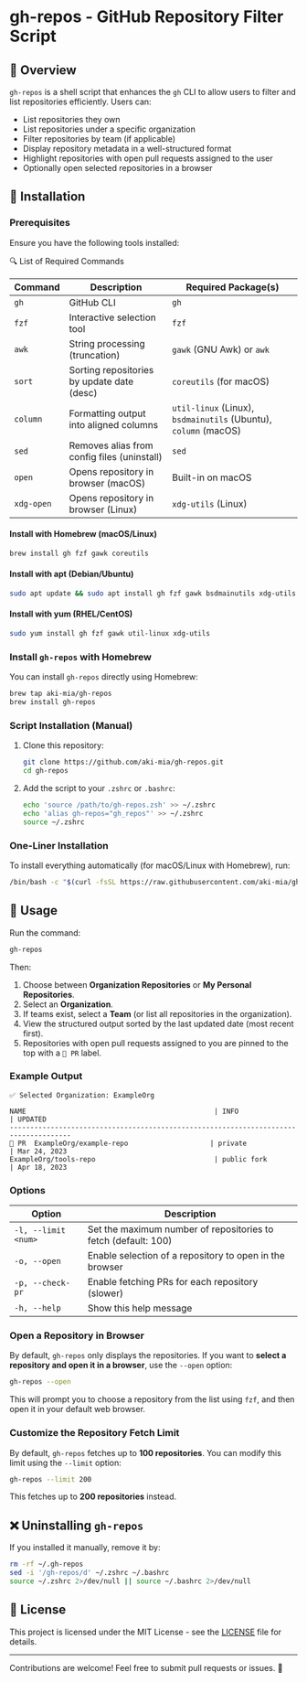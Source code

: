 # gh-repos - GitHub Repository Filter Script

## 📌 Overview

`gh-repos` is a shell script that enhances the `gh` CLI to allow users to filter and list repositories efficiently. Users can:

- List repositories they own
- List repositories under a specific organization
- Filter repositories by team (if applicable)
- Display repository metadata in a well-structured format
- Highlight repositories with open pull requests assigned to the user
- Optionally open selected repositories in a browser

## 🚀 Installation

### Prerequisites

Ensure you have the following tools installed:

🔍 List of Required Commands

| Command      | Description                                 | Required Package(s)                                                   |
| ------------ | ------------------------------------------- | --------------------------------------------------------------------- |
| `gh`       | GitHub CLI                                  | `gh`                                                                |
| `fzf`      | Interactive selection tool                  | `fzf`                                                               |
| `awk`      | String processing (truncation)              | `gawk` (GNU Awk) or `awk`                                         |
| `sort`     | Sorting repositories by update date (desc)  | `coreutils` (for macOS)                                             |
| `column`   | Formatting output into aligned columns      | `util-linux` (Linux), `bsdmainutils` (Ubuntu), `column` (macOS) |
| `sed`      | Removes alias from config files (uninstall) | `sed`                                                               |
| `open`     | Opens repository in browser (macOS)         | Built-in on macOS                                                     |
| `xdg-open` | Opens repository in browser (Linux)         | `xdg-utils` (Linux)                                                 |

#### Install with Homebrew (macOS/Linux)

```sh
brew install gh fzf gawk coreutils
```

#### Install with apt (Debian/Ubuntu)

```sh
sudo apt update && sudo apt install gh fzf gawk bsdmainutils xdg-utils
```

#### Install with yum (RHEL/CentOS)

```sh
sudo yum install gh fzf gawk util-linux xdg-utils
```

### Install `gh-repos` with Homebrew

You can install `gh-repos` directly using Homebrew:

```sh
brew tap aki-mia/gh-repos
brew install gh-repos
```

### Script Installation (Manual)

1. Clone this repository:
   ```sh
   git clone https://github.com/aki-mia/gh-repos.git
   cd gh-repos
   ```
2. Add the script to your `.zshrc` or `.bashrc`:
   ```sh
   echo 'source /path/to/gh-repos.zsh' >> ~/.zshrc
   echo 'alias gh-repos="gh_repos"' >> ~/.zshrc
   source ~/.zshrc
   ```

### One-Liner Installation

To install everything automatically (for macOS/Linux with Homebrew), run:

```sh
/bin/bash -c "$(curl -fsSL https://raw.githubusercontent.com/aki-mia/gh-repos/main/install.sh)"
```

## 🔧 Usage

Run the command:

```sh
gh-repos
```

Then:

1. Choose between **Organization Repositories** or **My Personal Repositories**.
2. Select an **Organization**.
3. If teams exist, select a **Team** (or list all repositories in the organization).
4. View the structured output sorted by the last updated date (most recent first).
5. Repositories with open pull requests assigned to you are pinned to the top with a `📌 PR` label.

### Example Output

```
✅ Selected Organization: ExampleOrg

NAME                                              | INFO               | UPDATED
-------------------------------------------------------------------------------------
📌 PR  ExampleOrg/example-repo                    | private            | Mar 24, 2023
ExampleOrg/tools-repo                             | public fork        | Apr 18, 2023
```

### Options

| Option                | Description                                                    |
| --------------------- | -------------------------------------------------------------- |
| `-l, --limit <num>` | Set the maximum number of repositories to fetch (default: 100) |
| `-o, --open`        | Enable selection of a repository to open in the browser        |
| `-p, --check-pr`    | Enable fetching PRs for each repository (slower)               |
| `-h, --help`        | Show this help message                                         |

### Open a Repository in Browser

By default, `gh-repos` only displays the repositories. If you want to **select a repository and open it in a browser**, use the `--open` option:

```sh
gh-repos --open
```

This will prompt you to choose a repository from the list using `fzf`, and then open it in your default web browser.

### Customize the Repository Fetch Limit

By default, `gh-repos` fetches up to **100 repositories**. You can modify this limit using the `--limit` option:

```sh
gh-repos --limit 200
```

This fetches up to **200 repositories** instead.


## ❌ Uninstalling `gh-repos`


If you installed it manually, remove it by:

```sh
rm -rf ~/.gh-repos
sed -i '/gh-repos/d' ~/.zshrc ~/.bashrc
source ~/.zshrc 2>/dev/null || source ~/.bashrc 2>/dev/null
```


## 📜 License

This project is licensed under the MIT License - see the [LICENSE](LICENSE) file for details.

---

Contributions are welcome! Feel free to submit pull requests or issues. 🎉
